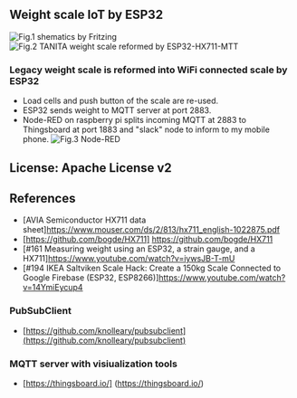 ## Weight scale IoT by ESP32
![Fig.1 shematics by Fritzing](https://github.com/coniferconifer/ESP32-HX711-MQTT/blob/master/fritzing.png)
![Fig.2 TANITA weight scale reformed by ESP32-HX711-MTT](https://github.com/coniferconifer/ESP32-HX711-MQTT/blob/master/tanita.jpg)
### Legacy weight scale is reformed into WiFi connected scale by ESP32
- Load cells and push button of the scale are re-used.
- ESP32 sends weight to MQTT server at port 2883. 
- Node-RED on raspberry pi splits incoming MQTT at 2883 to Thingsboard at port 1883
  and "slack" node to inform to my mobile phone.
![Fig.3 Node-RED](https://github.com/coniferconifer/ESP32-HX711-MQTT/blob/master/node-RED.png)

## License: Apache License v2

## References

- [AVIA Semiconductor HX711 data sheet]https://www.mouser.com/ds/2/813/hx711_english-1022875.pdf
- [https://github.com/bogde/HX711] https://github.com/bogde/HX711
- [#161 Measuring weight using an ESP32, a strain gauge, and a HX711]https://www.youtube.com/watch?v=iywsJB-T-mU
- [#194 IKEA Saltviken Scale Hack: Create a 150kg Scale Connected to Google Firebase (ESP32, ESP8266)]https://www.youtube.com/watch?v=14YmiEycup4

### PubSubClient
- [https://github.com/knolleary/pubsubclient](https://github.com/knolleary/pubsubclient)

### MQTT server with visiualization tools 
- [https://thingsboard.io/] (https://thingsboard.io/)

